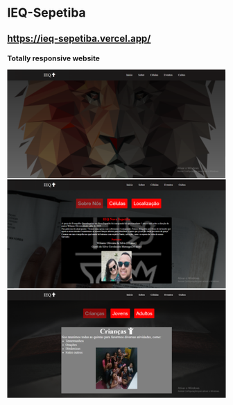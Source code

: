 # IEQ-Sepetiba
## https://ieq-sepetiba.vercel.app/
### Totally responsive website

![HomePage](https://github.com/Thiago-Batista-da-Silva-Oliveira/IEQ-Sepetiba/blob/main/IEQHome.png)
![AboutPage](https://github.com/Thiago-Batista-da-Silva-Oliveira/IEQ-Sepetiba/blob/main/IEQAbout.png)
![CellsPage](https://github.com/Thiago-Batista-da-Silva-Oliveira/IEQ-Sepetiba/blob/main/IEQCells.png)
